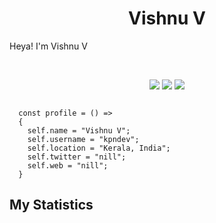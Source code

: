 <h1 align="center">
  <b>Vishnu V</b>
</h1>

Heya! I'm Vishnu V

<br>

<p>
<div align="center">
  <img src="https://img.shields.io/badge/-REACTJS-c58545?style=for-the-badge&logo=reactjs&logoColor=c58545&labelColor=282828">
  <img src="https://img.shields.io/badge/-NODEJS-d1a01f?style=for-the-badge&logo=reactjs&logoColor=d1a01f&labelColor=282828">
  <img src="https://img.shields.io/badge/-MONGO DB-98b982?style=for-the-badge&logo=mongodb&logoColor=98b982&labelColor=282828">
</div>
</p>

```javasript
    
  const profile = () => 
  {
    self.name = "Vishnu V";
    self.username = "kpndev";
    self.location = "Kerala, India";
    self.twitter = "nill";
    self.web = "nill";
  }
````

## My Statistics
